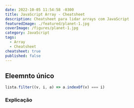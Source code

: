 ```yaml
---
date: 2022-10-05 11:54:58 -0300
title: JavaScript Array - Cheatsheet
description: Cheatsheet para lidar arrays com JavaScript
featuredImage: ./featured/planet-1.jpg
coverImage: /figures/planet-1.jpg
category: JavaScript
tags:
  - Array
  - Cheatsheet
cheatsheet: true
published: false
---
```


## Eleemnto único

```javascript
lista.filter((v, i, a) => a.indexOf(v) === i)
```

### Explicação
